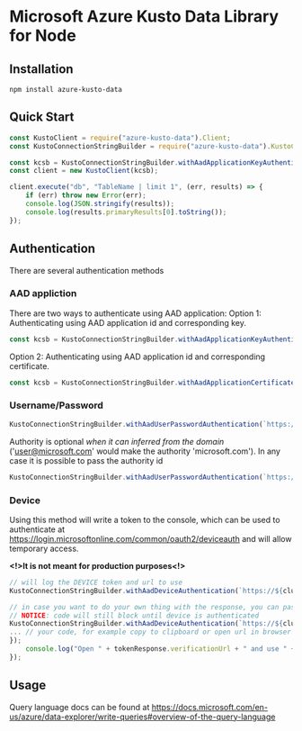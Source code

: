# Microsoft Azure Kusto Data Library for Node

## Installation

`npm install azure-kusto-data`

## Quick Start

```javascript 
const KustoClient = require("azure-kusto-data").Client;
const KustoConnectionStringBuilder = require("azure-kusto-data").KustoConnectionStringBuilder;

const kcsb = KustoConnectionStringBuilder.withAadApplicationKeyAuthentication(`https://${clusterName}.kusto.windows.net`,'appid','appkey','authorityId');
const client = new KustoClient(kcsb);

client.execute("db", "TableName | limit 1", (err, results) => {
    if (err) throw new Error(err);
    console.log(JSON.stringify(results));
    console.log(results.primaryResults[0].toString());
});

```

## Authentication
There are several authentication methods

### AAD appliction
There are two ways to authenticate using AAD application:
Option 1: Authenticating using AAD application id and corresponding key.
```javascript
const kcsb = KustoConnectionStringBuilder.withAadApplicationKeyAuthentication(`https://${clusterName}.kusto.windows.net`,'appid','appkey','authorityId');
```

Option 2: Authenticating using AAD application id and corresponding certificate.

```javascript
const kcsb = KustoConnectionStringBuilder.withAadApplicationCertificateAuthentication(`https://${clusterName}.kusto.windows.net`, 'appid', 'certificate', 'thumbprint', 'authorityId');
```


### Username/Password
```javascript
KustoConnectionStringBuilder.withAadUserPasswordAuthentication(`https://${clusterName}.kusto.windows.net`,'username','password');
```

Authority is optional *when it can inferred from the domain* ('user@microsoft.com' would make the authority 'microsoft.com'). 
In any case it is possible to pass the authority id
```javascript
KustoConnectionStringBuilder.withAadUserPasswordAuthentication(`https://${clusterName}.kusto.windows.net`,'username','password','authorityId');
```

### Device
Using this method will write a token to the console, which can be used to authenticate at https://login.microsoftonline.com/common/oauth2/deviceauth and will allow temporary access. 

**<!>It is not meant for production purposes<!>**

```javascript
// will log the DEVICE token and url to use
KustoConnectionStringBuilder.withAadDeviceAuthentication(`https://${clusterName}.kusto.windows.net`);

// in case you want to do your own thing with the response, you can pass a callback
// NOTICE: code will still block until device is authenticated
KustoConnectionStringBuilder.withAadDeviceAuthentication(`https://${clusterName}.kusto.windows.net`, (toeknResponse) => {
... // your code, for example copy to clipboard or open url in browser
});
    console.log("Open " + tokenResponse.verificationUrl + " and use " + tokenResponse.userCode + " code to authorize.");
});
```

## Usage
Query language docs can be found at https://docs.microsoft.com/en-us/azure/data-explorer/write-queries#overview-of-the-query-language

